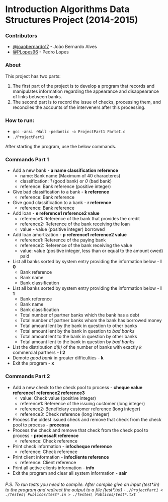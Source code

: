 # Introduction Algorithms Data Structures Project (2014-2015)

### Contributors
- [@joaobernardo17](https://github.com/joaobernardo17) - João Bernardo Alves
- [@PLopes96](https://github.com/PLopes96) - Pedro Lopes

### About
This project has two parts:
  1. The first part of the project is to develop a program that records and manipulates information regarding the appearance and disappearance of links between banks.
  1. The second part is to record the issue of checks, processing them, and reconciles the accounts of the interveners after this processing.

### How to run:
- `gcc -ansi -Wall -pedantic -o ProjectPart1 ParteI.c`
- `./ProjectPart1`

After starting the program, use the below commands.

### Commands Part 1
- Add a new bank - **a name classification reference**
  - name: Bank name (Maximum of 40 characteres)
  - classification: _1_ (good bank) or _0_ (bad bank)
  - reference: Bank reference (positive integer)
- Give bad classification to a bank - **k reference**
  - reference: Bank reference
- Give good classification to a bank - **r reference**
  - reference: Bank reference
- Add loan - **e reference1 reference2 value**
  - reference1: Reference of the bank that provides the credit
  - reference2: Reference of the bank receiving the loan
  - value - value (positive integer) borrowed
- Add loan amortization - **p reference1 reference2 value**
  - reference1: Reference of the paying bank
  - reference2: Reference of the bank receiving the value
  - value: value (positive integer, less than or equal to the amount owed) paid
- List all banks sorted by system entry providing the information below - **l 0**
  - Bank reference
  - Bank name
  - Bank classification
- List all banks sorted by system entry providing the information below - **l 1**
  - Bank reference
  - Bank name
  - Bank classification
  - Total number of partner banks which the bank has a debt
  - Total number of partner banks whom the bank has borrowed money
  - Total amount lent by the bank in question to other banks
  - Total amount lent by the bank in question to _bad banks_
  - Total amount lent to the bank in question by other banks
  - Total amount lent to the bank in question by _bad banks_
- List the distribution _d(k)_ of the number of banks with exactly _k_ commercial partners - **l 2**
- Demote _good bank_ in greater difficulties - **k**
- Exit the program - **x**

### Commands Part 2
- Add a new check to the check pool to process - **cheque value reference1 reference2 reference3**
  - value: Check value (positive integer)
  - reference1: Reference of the issuing customer (long integer)
  - reference2: Beneficiary customer reference (long integer)
  - reference3: Check reference (long integer)
- Process the oldest issued check and remove that check from the check pool to process - **processa**
- Process the check and remove that check from the check pool to process - **processaR reference**
  - reference: Check reference
- Print check information - **infocheque reference**
  - reference: Check reference
- Print client information - **infocliente reference**
  - reference: Client reference
- Print all active clients information - **info**
- Exit the program and clear all system information - **sair**

###### P.S. To run tests you need to compile. After compile give an input (_test*.in_) to the program and redirect the output to a file (_test*.txt_) - `./ProjectPart1 < ./Testes\ Publicos/test*.in > ./Testes\ Publicos/test*.txt`
